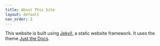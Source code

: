 ```yaml
---
title: About This Site
layout: default
nav_order: 3
---
```


This website is built using [Jekyll](https://jekyllrb.com/), a static
website framework. It uses the theme [Just the
Docs](https://just-the-docs.com).
